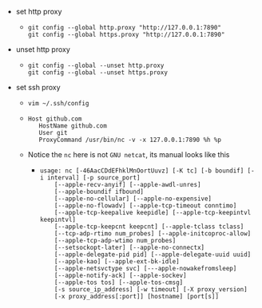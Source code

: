 - set http proxy
	- ```shell
	  git config --global http.proxy "http://127.0.0.1:7890"
	  git config --global https.proxy "http://127.0.0.1:7890"
	  ```
- unset http proxy
	- ```shell
	  git config --global --unset http.proxy
	  git config --global --unset https.proxy
	  ```
- set ssh proxy
	- ```shell
	  vim ~/.ssh/config
	  ```
	- ```ssh-config
	  Host github.com
	     HostName github.com
	     User git
	     ProxyCommand /usr/bin/nc -v -x 127.0.0.1:7890 %h %p
	  ```
	- Notice the `nc` here is not `GNU netcat`, its manual looks like this
		- ```
		  usage: nc [-46AacCDdEFhklMnOortUuvz] [-K tc] [-b boundif] [-i interval] [-p source_port]
		  	  [--apple-recv-anyif] [--apple-awdl-unres]
		  	  [--apple-boundif ifbound]
		  	  [--apple-no-cellular] [--apple-no-expensive]
		  	  [--apple-no-flowadv] [--apple-tcp-timeout conntimo]
		  	  [--apple-tcp-keepalive keepidle] [--apple-tcp-keepintvl keepintvl]
		  	  [--apple-tcp-keepcnt keepcnt] [--apple-tclass tclass]
		  	  [--tcp-adp-rtimo num_probes] [--apple-initcoproc-allow]
		  	  [--apple-tcp-adp-wtimo num_probes]
		  	  [--setsockopt-later] [--apple-no-connectx]
		  	  [--apple-delegate-pid pid] [--apple-delegate-uuid uuid]
		  	  [--apple-kao] [--apple-ext-bk-idle]
		  	  [--apple-netsvctype svc] [---apple-nowakefromsleep]
		  	  [--apple-notify-ack] [--apple-sockev]
		  	  [--apple-tos tos] [--apple-tos-cmsg]
		  	  [-s source_ip_address] [-w timeout] [-X proxy_version]
		  	  [-x proxy_address[:port]] [hostname] [port[s]]
		  ```